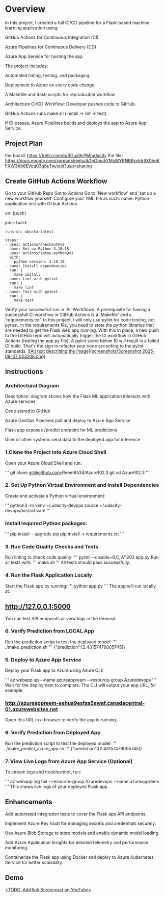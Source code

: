 # Overview

In this project, I created a full CI/CD pipeline for a Flask-based machine learning application using:

GitHub Actions for Continuous Integration (CI)

Azure Pipelines for Continuous Delivery (CD)

Azure App Service for hosting the app

The project includes:

Automated linting, testing, and packaging

Deployment to Azure on every code change

A Makefile and Bash scripts for reproducible workflow

Architecture CI/CD Workflow:
Developer pushes code to GitHub.

GitHub Actions runs make all (install → lint → test).

If CI passes, Azure Pipelines builds and deploys the app to Azure App Service.

## Project Plan

the board: https://trello.com/b/6Gux9cPM/udacity
the file: https://docs.google.com/spreadsheets/d/1pOmuhYMsWYRNB8kvIdr9X0hpKFXW3Ah6EVeq03g6uTw/edit?usp=sharing

## Create GitHub Actions Workflow
Go to your GitHub Repo
Got to Actions
Go to 'New workflow' and 'set up a new workflow yourself'
Configure your YML file as such:
name: Python application test with Github Actions

on: [push]

jobs:
  build:

    runs-on: ubuntu-latest

    steps:
    - uses: actions/checkout@v2
    - name: Set up Python 3.10.18
      uses: actions/setup-python@v1
      with:
        python-version: 3.10.18
    - name: Install dependencies
      run: |
        make install
    - name: Lint with pylint
      run: |
        make lint
    - name: Test with pytest
      run: |
        make test
Verify your successfull run in 'All Workflows'
A prerequisite for having a successfull CI workflow in GitHub Actions is a 'Makefile' and a 'requirements.txt'. In this project, I will only use pylint for code testing, not pytest. In the requirements file, you need to state the python libraries that are needed to get the Flask web app running. With this in place, a new push to the GitHub repo will automatically trigger the CI workflow in GitHub Actions (testing the app.py file). A pylint score below 10 will result in a failed CI build. That's the sign to refactor your code according to the pylint standards.
[![Alt text describing the image](screenshots/Screenshot 2025-08-07 023208.png)
](https://github.com/Reem8534/azure102.3/blob/main/screenshots/Screenshot%202025-08-07%20023208.png)
## Instructions
### Architectural Diagram 
Description:
diagram shows how the Flask ML application interacts with Azure services:

Code stored in GitHub

Azure DevOps Pipelines pull and deploy to Azure App Service

Flask app exposes /predict endpoint for ML predictions

User or other systems send data to the deployed app for inference

### 1.Clone the Project into Azure Cloud Shell 
Open your Azure Cloud Shell and run:

'''
git clone git@github.com:Reem8534/Azure102.3.git
cd Azure102.3
'''

### 2. Set Up Python Virtual Environment and Install Dependencies
Create and activate a Python virtual environment:

'''
python3 -m venv ~/.udacity-devops
source ~/.udacity-devops/bin/activate
'''

### Install required Python packages:
'''
pip install --upgrade pip
pip install -r requirements.txt
'''

### 3. Run Code Quality Checks and Tests
Run linting to check code quality:
'''
pylint --disable=R,C,W1203 app.py
Run all tests with:
'''
make all
'''
All tests should pass successfully.

### 4. Run the Flask Application Locally
Start the Flask app by running:
'''
python app.py
'''
The app will run locally at:

## http://127.0.0.1:5000
You can test API endpoints or view logs in the terminal.

### 6. Verify Prediction from LOCAL App
Run the prediction script to test the deployed model:
'''
./make_prediction.sh
'''
{"prediction":[2.43157479005745]}

### 5. Deploy to Azure App Service
Deploy your Flask app to Azure using Azure CLI:

'''
az webapp up --name azureappreem --resource-group Azuredevops
'''
Wait for the deployment to complete. The CLI will output your app URL, for example:

### http://azureappreem-eehua9esfaa5awaf.canadacentral-01.azurewebsites.net
Open this URL in a browser to verify the app is running.

### 6. Verify Prediction from Deployed App
Run the prediction script to test the deployed model:
'''
./make_predict_azure_app.sh
'''
{"prediction":[2.43157479005745]}
### 7. View Live Logs from Azure App Service (Optional)
To stream logs and troubleshoot, run:

'''
az webapp log tail --resource-group Azuredevops --name azureappreem
'''
This shows live logs of your deployed Flask app.


## Enhancements

Add automated integration tests to cover the Flask app API endpoints.

Implement Azure Key Vault for managing secrets and credentials securely.

Use Azure Blob Storage to store models and enable dynamic model loading.

Add Azure Application Insights for detailed telemetry and performance monitoring.

Containerize the Flask app using Docker and deploy to Azure Kubernetes Service for better scalability.
## Demo 

[<TODO: Add link Screencast on YouTube>
](https://youtu.be/RrzEMG9Vz10)






